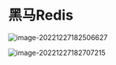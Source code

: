 # 黑马Redis

![image-20221227182506627](https://typora-38282696.oss-cn-shanghai.aliyuncs.com/undefinedimage-20221227182506627.png)

![image-20221227182707215](https://typora-38282696.oss-cn-shanghai.aliyuncs.com/undefinedimage-20221227182707215.png)

 















































